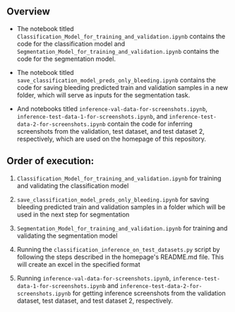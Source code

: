 ## Overview

- The notebook titled <code>Classification_Model_for_training_and_validation.ipynb</code> contains the code for the classification model and <code>Segmentation_Model_for_training_and_validation.ipynb</code> contains the code for the segmentation model.

- The notebook titled <code>save_classification_model_preds_only_bleeding.ipynb</code> contains the code for saving bleeding predicted train and validation samples in a new folder, which will serve as inputs for the segmentation task.

- And notebooks titled <code>inference-val-data-for-screenshots.ipynb</code>, <code>inference-test-data-1-for-screenshots.ipynb</code>, and <code>inference-test-data-2-for-screenshots.ipynb</code> contain the code for inferring screenshots from the validation, test dataset, and test dataset 2, respectively, which are used on the homepage of this repository.


## Order of execution:

1) <code>Classification_Model_for_training_and_validation.ipynb</code> for training and validating the classification model

2) <code>save_classification_model_preds_only_bleeding.ipynb</code> for saving bleeding predicted train and validation samples in a folder which will be used in the next step for segmentation

3) <code>Segmentation_Model_for_training_and_validation.ipynb</code> for training and validating the segmentation model

4) Running the <code>classification_inference_on_test_datasets.py</code> script by following the steps described in the homepage's README.md file. This will create an excel in the specified format

5) Running <code>inference-val-data-for-screenshots.ipynb</code>, <code>inference-test-data-1-for-screenshots.ipynb</code> and <code>inference-test-data-2-for-screenshots.ipynb</code> for getting inference screenshots from the validation dataset, test dataset, and test dataset 2, respectively.
